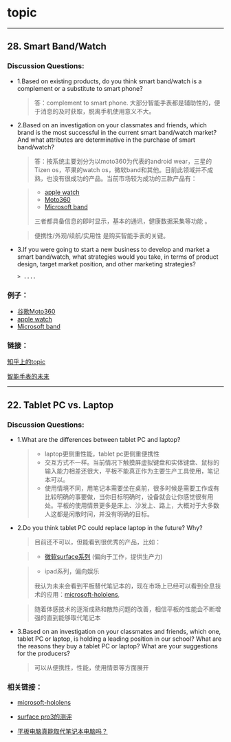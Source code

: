 # topic
----
## 28.	 Smart Band/Watch 
### Discussion Questions:
  + 1.Based on existing products, do you think smart band/watch is a complement or a substitute to smart phone?  
  
    > 答：complement to smart phone. 大部分智能手表都是辅助性的，便于消息的及时获取，脱离手机使用意义不大。

  + 2.Based on an investigation on your classmates and friends, which brand is the most successful in the current smart       band/watch market? And what attributes are determinative in the purchase of smart band/watch?   
  
    > 答：按系统主要划分为以moto360为代表的android wear，三星的Tizen os，苹果的watch os，微软band和其他。目前此领域并不成熟，也没有很成功的产品。当前市场较为成功的三款产品有：  


   	> + [apple watch](http://www.apple.com/cn/watch/)
   	> + [Moto360](https://www.motorola.com/us/products/moto-360)
    > + [Microsoft band](http://www.microsoft.com/microsoft-band/en-us) 
    > 
    > 三者都具备信息的即时显示，基本的通讯，健康数据采集等功能 。    

    >  便携性/外观/续航/实用性 是购买智能手表的关键。
    
  + 3.If you were going to start a new business to develop and market a smart band/watch, what strategies would you take, in terms of product design, target market position, and other marketing strategies? 
  
		> ....

### 例子：

+ [谷歌Moto360](https://www.motorola.com/us/products/moto-360)
+ [apple watch](http://www.apple.com/cn/watch/)
+ [Microsoft band](http://www.microsoft.com/microsoft-band/en-us)

### 链接：
[知乎上的topic](http://www.zhihu.com/topic/19696568)

[智能手表的未来](http://news.iresearch.cn/zt/234059.shtml)


-----
## 22.	Tablet PC vs. Laptop
### Discussion Questions:
+ 1.What are the differences between tablet PC and laptop?  

	> + laptop更侧重性能，tablet pc更侧重便携性
	> + 交互方式不一样。当前情况下触摸屏虚拟键盘和实体键盘、鼠标的输入能力相差还很大，平板不能真正作为主要生产工具使用，笔记本可以。  
	> + 使用情境不同，用笔记本需要坐在桌前，很多时候是需要工作或有比较明确的事要做，当你目标明确时，设备就会让你感觉很有用处。平板的使用情景更多是床上、沙发上、路上，大概对于大多数人这都是闲散时间，并没有明确的目标。

+ 2.Do you think tablet PC could replace laptop in the future? Why?   

	> 目前还不可以，但能看到很优秀的产品，比如：
	  
	> + [微软surface系列](http://www.techradar.com/news/mobile-computing/laptops/surface-pro-4-release-date-price-news-and-features-1285416) (偏向于工作，提供生产力)
	
	> + ipad系列，偏向娱乐
	> 
	> 我认为未来会看到平板替代笔记本的，现在市场上已经可以看到全息技术的应用：[microsoft-hololens](https://www.microsoft.com/microsoft-hololens/en-us),

	> 随着体感技术的逐渐成熟和散热问题的改善，相信平板的性能会不断增强的直到能够取代笔记本

+ 3.Based on an investigation on your classmates and friends, which one, tablet PC or laptop, is holding a leading position in our school? What are the reasons they buy a tablet PC or laptop? What are your suggestions for the producers?   

	> 可以从便携性，性能，使用情景等方面展开

### 相关链接：


+ [microsoft-hololens](https://www.microsoft.com/microsoft-hololens/en-us)

+ [surface pro3的测评](http://cn.engadget.com/2014/09/22/surface-pro-3-review/)

+ [平板电脑真能取代笔记本电脑吗？](http://www.zhihu.com/question/19637870)